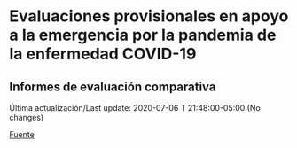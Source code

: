 # Evaluaciones provisionales en apoyo a la emergencia por la pandemia de la enfermedad COVID-19
## Informes de evaluación comparativa

Última actualización/Last update: 2020-07-06 T 21:48:00-05:00 (No changes)

 [Fuente](https://www.gob.mx/salud/documentos/evaluaciones-provisionales-en-apoyo-a-la-emergencia-por-la-pandemia-de-la-enfermedad-covid-19?state=published)
